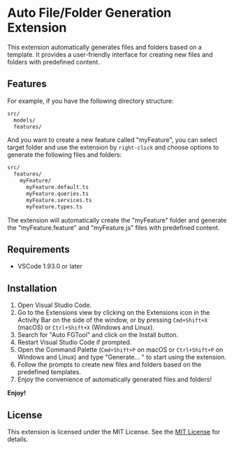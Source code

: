 # Auto File/Folder Generation Extension

This extension automatically generates files and folders based on a template.
It provides a user-friendly interface for creating new files and folders with predefined content.

## Features

For example, if you have the following directory structure:

```md
src/
  models/
  features/
```

And you want to create a new feature called "myFeature", you can select target folder and use the extension by `right-click` and choose options to generate the following files and folders:

```md
src/
  features/
    myFeature/
      myFeature.default.ts
      myFeature.queries.ts
      myFeature.services.ts
      myFeature.types.ts
```

The extension will automatically create the "myFeature" folder and generate the "myFeature.feature" and "myFeature.js" files with predefined content.

## Requirements

- VSCode 1.93.0 or later

## Installation

1. Open Visual Studio Code.
2. Go to the Extensions view by clicking on the Extensions icon in the Activity Bar on the side of the window, or by pressing `Cmd+Shift+X` (macOS) or `Ctrl+Shift+X` (Windows and Linux).
3. Search for "Auto FGTool" and click on the Install button.
4. Restart Visual Studio Code if prompted.
5. Open the Command Palette (`Cmd+Shift+P` on macOS or `Ctrl+Shift+P` on Windows and Linux) and type "Generate... " to start using the extension.
6. Follow the prompts to create new files and folders based on the predefined templates.
7. Enjoy the convenience of automatically generated files and folders!

**Enjoy!**

## License

This extension is licensed under the MIT License. See the [MIT License](https://opensource.org/licenses/MIT) for details.
